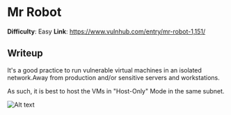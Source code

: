 # Mr Robot

**Difficulty**: Easy
**Link**: https://www.vulnhub.com/entry/mr-robot-1,151/

## Writeup

It's a good practice to run vulnerable virtual machines in an isolated network.Away from production and/or sensitive servers and workstations.

As such, it is best to host the VMs in "Host-Only" Mode in the same subnet.

![Alt text](/images/img1.PNG?raw=true)
